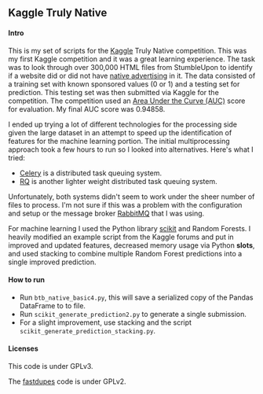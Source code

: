 ## Kaggle Truly Native

#### Intro

This is my set of scripts for the
[Kaggle](http://www.kaggle.com) Truly Native
competition.  This was my first Kaggle competition
and it was a great learning experience.  The task
was to look through over 300,000 HTML files from
StumbleUpon to identify if a website did or did
not have
[native advertising](https://en.wikipedia.org/wiki/Native_advertising)
in it.  The data consisted of a training set with known
sponsored values (0 or 1) and a testing set for prediction.
This testing set was then submitted via Kaggle for the competition.
The competition used an
[Area Under the Curve (AUC)](https://en.wikipedia.org/wiki/Receiver_operating_characteristic)
score for evaluation.  My final AUC score was 0.94858.

I ended up trying a lot of different technologies for the processing
side given the large dataset in an attempt to speed
up the identification of features for the machine
learning portion.  The initial multiprocessing
approach took a few hours to run so I looked into
alternatives.  Here's what I tried:

* [Celery](http://www.celeryproject.org/) is a distributed
task queuing system.
* [RQ](http://python-rq.org/) is another lighter weight
distributed task queuing system.

Unfortunately, both systems didn't seem to work under
the sheer number of files to process.  I'm not sure if this
was a problem with the configuration and setup or the message
broker [RabbitMQ](https://www.rabbitmq.com/) that I was using.

For machine learning I used the Python library
[scikit](http://scikit-learn.org) and Random Forests.
I heavily modified an example script from the Kaggle
forums and put in improved and updated features, decreased
memory usage via Python __slots__, and used stacking
to combine multiple Random Forest predictions into a single
improved prediction.

#### How to run

* Run `btb_native_basic4.py`, this will save a serialized
copy of the Pandas DataFrame to to file.
* Run `scikit_generate_prediction2.py` to generate
a single submission.
* For a slight improvement, use stacking and the script
`scikit_generate_prediction_stacking.py`.

#### Licenses

This code is under GPLv3.

The [fastdupes](https://github.com/ssokolow/fastdupes)
code is under GPLv2.
